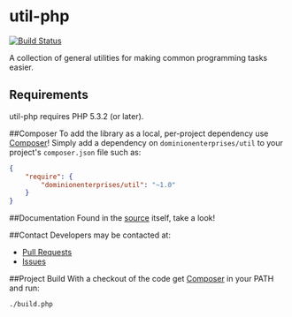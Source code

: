 # util-php
[![Build Status](https://travis-ci.org/dominionenterprises/util-php.png)](https://travis-ci.org/dominionenterprises/util-php)


A collection of general utilities for making common programming tasks easier.

## Requirements

util-php requires PHP 5.3.2 (or later).

##Composer
To add the library as a local, per-project dependency use [Composer](http://getcomposer.org)! Simply add a dependency on
`dominionenterprises/util` to your project's `composer.json` file such as:

```json
{
    "require": {
        "dominionenterprises/util": "~1.0"
    }
}
```
##Documentation
Found in the [source](src/DominionEnterprises) itself, take a look!

##Contact
Developers may be contacted at:

 * [Pull Requests](https://github.com/dominionenterprises/util-php/pulls)
 * [Issues](https://github.com/dominionenterprises/util-php/issues)

##Project Build
With a checkout of the code get [Composer](http://getcomposer.org) in your PATH and run:

```sh
./build.php
```
